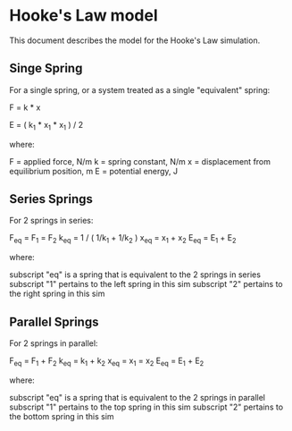# Hooke's Law model

This document describes the model for the Hooke's Law simulation.

## Singe Spring

For a single spring, or a system treated as a single "equivalent" spring:

F = k * x

E = ( k<sub>1</sub> * x<sub>1</sub> * x<sub>1</sub> ) / 2

where:

F = applied force, N/m
k = spring constant, N/m
x = displacement from equilibrium position, m
E = potential energy, J

## Series Springs

For 2 springs in series:

F<sub>eq</sub> = F<sub>1</sub> = F<sub>2</sub>
k<sub>eq</sub> = 1 / ( 1/k<sub>1</sub> + 1/k<sub>2</sub> )
x<sub>eq</sub> = x<sub>1</sub> + x<sub>2</sub>
E<sub>eq</sub> = E<sub>1</sub> + E<sub>2</sub>

where:

subscript "eq" is a spring that is equivalent to the 2 springs in series
subscript "1" pertains to the left spring in this sim
subscript "2" pertains to the right spring in this sim

## Parallel Springs

For 2 springs in parallel:

F<sub>eq</sub> = F<sub>1</sub> + F<sub>2</sub>
k<sub>eq</sub> = k<sub>1</sub> + k<sub>2</sub>
x<sub>eq</sub> = x<sub>1</sub> = x<sub>2</sub>
E<sub>eq</sub> = E<sub>1</sub> + E<sub>2</sub>

where:

subscript "eq" is a spring that is equivalent to the 2 springs in parallel
subscript "1" pertains to the top spring in this sim
subscript "2" pertains to the bottom spring in this sim

